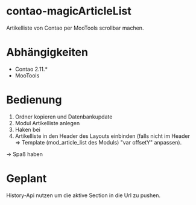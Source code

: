 contao-magicArticleList
=======================

Artikelliste von Contao per MooTools scrollbar machen.


Abhängigkeiten
=======================

- Contao 2.11.*
- MooTools

Bedienung
=======================

1. Ordner kopieren und Datenbankupdate
2. Modul Artikelliste anlegen
3. Haken bei
4. Artikelliste in den Header des Layouts einbinden (falls nicht im Header => Template (mod_article_list des Moduls) "var offsetY" anpassen).

-> Spaß haben

Geplant
=======================

History-Api nutzen um die aktive Section in die Url zu pushen.